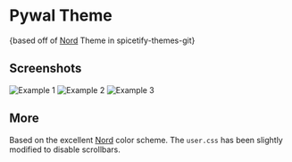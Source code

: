 # Pywal Theme 

{based off of [Nord](https://github.com/morpheusthewhite/spicetify-themes/tree/master/Nord) Theme in spicetify-themes-git}


## Screenshots
![Example 1](https://i.imgur.com/5qCEHiW.png)
![Example 2](https://i.imgur.com/MdIgmNC.png)
![Example 3](https://i.imgur.com/9qrHm8o.png)

## More

Based on the excellent [Nord](https://github.com/arcticicestudio/nord) color scheme. The `user.css` has been slightly modified to disable scrollbars.


